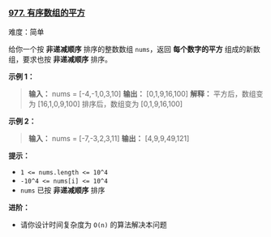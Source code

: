 ### [977\. 有序数组的平方](https://leetcode.cn/problems/squares-of-a-sorted-array/)

难度：简单

给你一个按 **非递减顺序** 排序的整数数组 `nums`，返回 **每个数字的平方** 组成的新数组，要求也按 **非递减顺序** 排序。

**示例 1：**

> **输入：** nums = [-4,-1,0,3,10]
> **输出：** [0,1,9,16,100]
> **解释：** 平方后，数组变为 [16,1,0,9,100]
> 排序后，数组变为 [0,1,9,16,100]

**示例 2：**

> **输入：** nums = [-7,-3,2,3,11]
> **输出：** [4,9,9,49,121]

**提示：**

- <code>1 <= nums.length <= 10^4</code>
- <code>-10^4 <= nums[i] <= 10^4</code>
- `nums` 已按 **非递减顺序** 排序

**进阶：**

- 请你设计时间复杂度为 `O(n)` 的算法解决本问题
